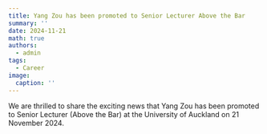 ```yaml
---
title: Yang Zou has been promoted to Senior Lecturer Above the Bar
summary: ''
date: 2024-11-21
math: true
authors:
  - admin
tags:
  - Career
image:
  caption: ''
---
```

We are thrilled to share the exciting news that Yang Zou has been promoted to Senior Lecturer (Above the Bar) at the University of Auckland on 21 November 2024.
